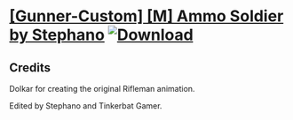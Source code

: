 # [\[Gunner-Custom\] \[M\] Ammo Soldier by Stephano](https://github.com/Klokinator/FE-Repo/tree/main/Battle%20Animations/Infantry%20-%20(Bow)%20Archers%20and%20Hunters/%5BGunner-Custom%5D%20%5BM%5D%20Ammo%20Soldier%20by%20Stephano) [![Download](https://img.shields.io/badge/Download--red?style=social&logo=github)](https://minhaskamal.github.io/DownGit/#/home?url=https://github.com/Klokinator/FE-Repo/tree/main/Battle%20Animations/Infantry%20-%20(Bow)%20Archers%20and%20Hunters/%5BGunner-Custom%5D%20%5BM%5D%20Ammo%20Soldier%20by%20Stephano)



## Credits

Dolkar for creating the original Rifleman animation.

Edited by Stephano and Tinkerbat Gamer.



